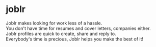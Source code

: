 joblr
=====

Joblr makes looking for work less of a hassle.<br>
You don't have time for resumes and cover letters, companies either.<br>
Joblr profiles are quick to create, share and reply to.<br>
Everybody's time is precious, Joblr helps you make the best of it!